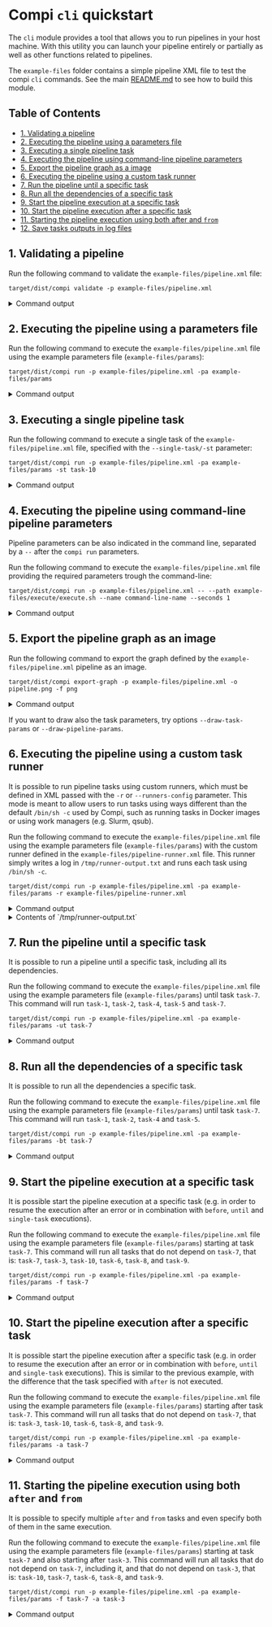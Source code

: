 # Compi `cli` quickstart
The `cli` module provides a tool that allows you to run pipelines in your host machine. With this utility you can launch your pipeline entirely or partially as well as other functions related to pipelines.

The `example-files` folder contains a simple pipeline XML file to test the compi `cli` commands. See the main [README.md](README.md) to see how to build this module.

## Table of Contents

   * [1. Validating a pipeline](#1-validating-a-pipeline)
   * [2. Executing the pipeline using a parameters file](#2-executing-the-pipeline-using-a-xml-parameters-file)
   * [3. Executing a single pipeline task](#3-executing-a-single-pipeline-task)
   * [4. Executing the pipeline using command-line pipeline parameters](#4-executing-the-pipeline-using-command-line-pipeline-parameters)
   * [5. Export the pipeline graph as a image](#5-export-the-pipeline-graph-as-a-image)
   * [6. Executing the pipeline using a custom task runner](#6-executing-the-pipeline-using-a-custom-task-runner)
   * [7. Run the pipeline until a specific task](#7-run-the-pipeline-until-a-specific-task)
   * [8. Run all the dependencies of a specific task](#8-run-all-the-dependencies-of-a-specific-task)
   * [9. Start the pipeline execution at a specific task](#9-start-the-pipeline-execution-at-a-specific-task)
   * [10. Start the pipeline execution after a specific task](#10-start-the-pipeline-execution-after-a-specific-task)
   * [11. Starting the pipeline execution using both after and <code>from</code>](#11-starting-the-pipeline-execution-using-both-after-and-from)
   * [12. Save tasks outputs in log files](#12-save-tasks-outputs-in-log-files)

## 1. Validating a pipeline
Run the following command to validate the `example-files/pipeline.xml` file:
```
target/dist/compi validate -p example-files/pipeline.xml
```
<details><summary>Command output</summary>
```
[2018-08-17 11:26:24] [INFO   ] Validating pipeline file: example-files/pipeline.xml
[2018-08-17 11:26:25] [INFO   ] Pipeline file is OK.
```
</details>

## 2. Executing the pipeline using a parameters file
Run the following command to execute the `example-files/pipeline.xml` file using the example parameters file (`example-files/params`):
```
target/dist/compi run -p example-files/pipeline.xml -pa example-files/params
```
<details><summary>Command output</summary>
```
[2018-10-09 23:13:45] [INFO] Compi running with:
[2018-10-09 23:13:46] [INFO] Pipeline file - example-files/pipeline.xml
[2018-10-09 23:13:46] [INFO] Max number of parallel tasks - 6
[2018-10-09 23:13:46] [INFO] Params file - example-files/params
[2018-10-09 23:13:46] [INFO] > Started loop task task-1
[2018-10-09 23:13:46] [INFO] >> Started loop iteration of task task-1
[2018-10-09 23:13:46] [INFO] >> Started loop iteration of task task-1
[2018-10-09 23:13:46] [INFO] >> Started loop iteration of task task-1
[2018-10-09 23:13:46] [INFO] >> Started loop iteration of task task-1
[2018-10-09 23:13:46] [INFO] > Started loop task task-10
[2018-10-09 23:13:46] [INFO] >> Started loop iteration of task task-10
[2018-10-09 23:13:47] [INFO] << Finished loop iteration of task task-1
[2018-10-09 23:13:47] [INFO] << Finished loop iteration of task task-1
[2018-10-09 23:13:49] [INFO] << Finished loop iteration of task task-1
[2018-10-09 23:13:49] [INFO] < Finished loop task task-10
[2018-10-09 23:13:49] [INFO] << Finished loop iteration of task task-10
[2018-10-09 23:13:53] [INFO] < Finished loop task task-1
[2018-10-09 23:13:53] [INFO] << Finished loop iteration of task task-1
[2018-10-09 23:13:53] [INFO] > Started task task-2
[2018-10-09 23:13:53] [INFO] > Started task task-3
[2018-10-09 23:13:55] [INFO] < Finished task task-3
[2018-10-09 23:13:55] [INFO] < Finished task task-2
[2018-10-09 23:13:55] [INFO] > Started task task-6
[2018-10-09 23:13:55] [INFO] > Started task task-4
[2018-10-09 23:13:55] [INFO] > Started task task-5
[2018-10-09 23:13:57] [INFO] < Finished task task-5
[2018-10-09 23:13:57] [INFO] < Finished task task-4
[2018-10-09 23:13:57] [INFO] > Started loop task task-7
[2018-10-09 23:13:57] [INFO] >> Started loop iteration of task task-7
[2018-10-09 23:13:58] [INFO] < Finished task task-6
[2018-10-09 23:13:59] [INFO] < Finished loop task task-7
[2018-10-09 23:13:59] [INFO] << Finished loop iteration of task task-7
[2018-10-09 23:13:59] [INFO] > Started loop task task-8
[2018-10-09 23:13:59] [INFO] >> Started loop iteration of task task-8
[2018-10-09 23:13:59] [INFO] >> Started loop iteration of task task-8
[2018-10-09 23:13:59] [INFO] >> Started loop iteration of task task-8
[2018-10-09 23:14:00] [INFO] << Finished loop iteration of task task-8
[2018-10-09 23:14:00] [INFO] << Finished loop iteration of task task-8
[2018-10-09 23:14:04] [INFO] < Finished loop task task-8
[2018-10-09 23:14:04] [INFO] << Finished loop iteration of task task-8
[2018-10-09 23:14:04] [INFO] > Started task task-9
[2018-10-09 23:14:06] [INFO] < Finished task task-9
```
</details>

## 3. Executing a single pipeline task
Run the following command to execute a single task of the `example-files/pipeline.xml` file, specified with the `--single-task/-st` parameter:
```
target/dist/compi run -p example-files/pipeline.xml -pa example-files/params -st task-10
```

<details><summary>Command output</summary>
```
[2018-10-09 23:14:40] [INFO] Compi running with:
[2018-10-09 23:14:40] [INFO] Pipeline file - example-files/pipeline.xml
[2018-10-09 23:14:40] [INFO] Max number of parallel tasks - 6
[2018-10-09 23:14:40] [INFO] Params file - example-files/params
[2018-10-09 23:14:40] [INFO] Running single task - task-10
[2018-10-09 23:14:40] [INFO] > Started loop task task-10
[2018-10-09 23:14:40] [INFO] >> Started loop iteration of task task-10
[2018-10-09 23:14:44] [INFO] < Finished loop task task-10
[2018-10-09 23:14:44] [INFO] << Finished loop iteration of task task-10
```
</details>

## 4. Executing the pipeline using command-line pipeline parameters
Pipeline parameters can be also indicated in the command line, separated by a `--` after the `compi run` parameters.

Run the following command to execute the `example-files/pipeline.xml` file providing the required parameters trough the command-line:
```
target/dist/compi run -p example-files/pipeline.xml -- --path example-files/execute/execute.sh --name command-line-name --seconds 1
```

<details><summary>Command output</summary>
```
[2018-10-09 23:14:57] [INFO] Compi running with:
[2018-10-09 23:14:57] [INFO] Pipeline file - example-files/pipeline.xml
[2018-10-09 23:14:57] [INFO] Max number of parallel tasks - 6
[2018-10-09 23:14:57] [INFO] > Started loop task task-1
[2018-10-09 23:14:57] [INFO] >> Started loop iteration of task task-1
[2018-10-09 23:14:57] [INFO] >> Started loop iteration of task task-1
[2018-10-09 23:14:57] [INFO] >> Started loop iteration of task task-1
[2018-10-09 23:14:57] [INFO] > Started loop task task-10
[2018-10-09 23:14:57] [INFO] >> Started loop iteration of task task-10
[2018-10-09 23:14:57] [INFO] >> Started loop iteration of task task-1
[2018-10-09 23:14:58] [INFO] << Finished loop iteration of task task-1
[2018-10-09 23:14:58] [INFO] << Finished loop iteration of task task-1
[2018-10-09 23:15:00] [INFO] < Finished loop task task-10
[2018-10-09 23:15:00] [INFO] << Finished loop iteration of task task-10
[2018-10-09 23:15:00] [INFO] << Finished loop iteration of task task-1
[2018-10-09 23:15:04] [INFO] < Finished loop task task-1
[2018-10-09 23:15:04] [INFO] << Finished loop iteration of task task-1
[2018-10-09 23:15:04] [INFO] > Started task task-2
[2018-10-09 23:15:04] [INFO] > Started task task-3
[2018-10-09 23:15:06] [INFO] < Finished task task-2
[2018-10-09 23:15:06] [INFO] < Finished task task-3
[2018-10-09 23:15:06] [INFO] > Started task task-5
[2018-10-09 23:15:06] [INFO] > Started task task-4
[2018-10-09 23:15:06] [INFO] > Started task task-6
[2018-10-09 23:15:07] [INFO] < Finished task task-4
[2018-10-09 23:15:08] [INFO] < Finished task task-5
[2018-10-09 23:15:08] [INFO] > Started loop task task-7
[2018-10-09 23:15:08] [INFO] >> Started loop iteration of task task-7
[2018-10-09 23:15:09] [INFO] < Finished task task-6
[2018-10-09 23:15:09] [INFO] < Finished loop task task-7
[2018-10-09 23:15:09] [INFO] << Finished loop iteration of task task-7
[2018-10-09 23:15:09] [INFO] > Started loop task task-8
[2018-10-09 23:15:09] [INFO] >> Started loop iteration of task task-8
[2018-10-09 23:15:09] [INFO] >> Started loop iteration of task task-8
[2018-10-09 23:15:09] [INFO] >> Started loop iteration of task task-8
[2018-10-09 23:15:10] [INFO] << Finished loop iteration of task task-8
[2018-10-09 23:15:10] [INFO] << Finished loop iteration of task task-8
[2018-10-09 23:15:14] [INFO] < Finished loop task task-8
[2018-10-09 23:15:14] [INFO] << Finished loop iteration of task task-8
[2018-10-09 23:15:14] [INFO] > Started task task-9
[2018-10-09 23:15:16] [INFO] < Finished task task-9
```
</details>

## 5. Export the pipeline graph as an image
Run the following command to export the graph defined by the `example-files/pipeline.xml` pipeline as an image.
```
target/dist/compi export-graph -p example-files/pipeline.xml -o pipeline.png -f png
```

<details><summary>Command output</summary>
```
[2018-08-17 11:48:33] [INFO] Pipeline file - example-files/pipeline.xml
[2018-08-17 11:48:33] [INFO] Export graph to file - pipeline.png
[2018-08-17 11:48:33] [INFO] Graph format - png
[2018-08-17 11:48:33] [INFO] Graph orientation - vertical
[2018-08-17 11:48:33] [INFO] Graph font size - 10
```
</details>

If you want to draw also the task parameters, try options `--draw-task-params` or `--draw-pipeline-params`.

## 6. Executing the pipeline using a custom task runner
It is possible to run pipeline tasks using custom runners, which must be defined in XML passed with the `-r` or `--runners-config` parameter. This mode is meant to allow users to run tasks using ways different than the default `/bin/sh -c` used by Compi, such as running tasks in Docker images or using work managers (e.g. Slurm, qsub).

Run the following command to execute the `example-files/pipeline.xml` file using the example parameters file (`example-files/params`) with the custom runner defined in the `example-files/pipeline-runner.xml` file. This runner simply writes a log in `/tmp/runner-output.txt` and runs each task using `/bin/sh -c`.
```
target/dist/compi run -p example-files/pipeline.xml -pa example-files/params -r example-files/pipeline-runner.xml
```

<details><summary>Command output</summary>
```
[2018-10-09 23:15:54] [INFO] Compi running with:
[2018-10-09 23:15:54] [INFO] Pipeline file - example-files/pipeline.xml
[2018-10-09 23:15:54] [INFO] Max number of parallel tasks - 6
[2018-10-09 23:15:54] [INFO] Params file - example-files/params
[2018-10-09 23:15:54] [INFO] Runners file - example-files/pipeline-runner.xml
[2018-10-09 23:15:54] [INFO] > Started loop task task-1
[2018-10-09 23:15:54] [INFO] >> Started loop iteration of task task-1
[2018-10-09 23:15:54] [INFO] >> Started loop iteration of task task-1
[2018-10-09 23:15:54] [INFO] >> Started loop iteration of task task-1
[2018-10-09 23:15:54] [INFO] >> Started loop iteration of task task-1
[2018-10-09 23:15:54] [INFO] > Started loop task task-10
[2018-10-09 23:15:54] [INFO] >> Started loop iteration of task task-10
[2018-10-09 23:15:55] [INFO] << Finished loop iteration of task task-1
[2018-10-09 23:15:55] [INFO] << Finished loop iteration of task task-1
[2018-10-09 23:15:57] [INFO] << Finished loop iteration of task task-1
[2018-10-09 23:15:57] [INFO] < Finished loop task task-10
[2018-10-09 23:15:57] [INFO] << Finished loop iteration of task task-10
[2018-10-09 23:16:01] [INFO] < Finished loop task task-1
[2018-10-09 23:16:01] [INFO] << Finished loop iteration of task task-1
[2018-10-09 23:16:01] [INFO] > Started task task-2
[2018-10-09 23:16:01] [INFO] > Started task task-3
[2018-10-09 23:16:03] [INFO] < Finished task task-2
[2018-10-09 23:16:03] [INFO] < Finished task task-3
[2018-10-09 23:16:03] [INFO] > Started task task-5
[2018-10-09 23:16:03] [INFO] > Started task task-4
[2018-10-09 23:16:03] [INFO] > Started task task-6
[2018-10-09 23:16:05] [INFO] < Finished task task-5
[2018-10-09 23:16:05] [INFO] < Finished task task-4
[2018-10-09 23:16:05] [INFO] > Started loop task task-7
[2018-10-09 23:16:05] [INFO] >> Started loop iteration of task task-7
[2018-10-09 23:16:06] [INFO] < Finished task task-6
[2018-10-09 23:16:07] [INFO] < Finished loop task task-7
[2018-10-09 23:16:07] [INFO] << Finished loop iteration of task task-7
[2018-10-09 23:16:07] [INFO] > Started loop task task-8
[2018-10-09 23:16:07] [INFO] >> Started loop iteration of task task-8
[2018-10-09 23:16:07] [INFO] >> Started loop iteration of task task-8
[2018-10-09 23:16:07] [INFO] >> Started loop iteration of task task-8
[2018-10-09 23:16:08] [INFO] << Finished loop iteration of task task-8
[2018-10-09 23:16:08] [INFO] << Finished loop iteration of task task-8
[2018-10-09 23:16:12] [INFO] < Finished loop task task-8
[2018-10-09 23:16:12] [INFO] << Finished loop iteration of task task-8
[2018-10-09 23:16:12] [INFO] > Started task task-9
[2018-10-09 23:16:14] [INFO] < Finished task task-9
```
</details>

<details><summary>Contents of `/tmp/runner-output.txt`</summary>
```
[task-1] code: ${path} ${name} ${nonParamSeconds}
[task-1] code: ${path} ${name} ${nonParamSeconds}
[task-1] code: ${path} ${name} ${nonParamSeconds}
[task-1] code: ${path} ${name} ${nonParamSeconds}
[task-10] code: ${path} p10 3
[task-2] code: example-files/execute/execute.sh p2 2
[task-3] code: example-files/execute/execute.sh p3 2
[task-5] code: example-files/execute/execute.sh p5 2
[task-4] code: ${path} p4 ${seconds}
[task-6] code: example-files/execute/execute.sh p6 3
[task-7] code: ${path} p7 ${seconds}
[task-8] code: ${path} p8 ${nonParamSeconds}
[task-8] code: ${path} p8 ${nonParamSeconds}
[task-8] code: ${path} p8 ${nonParamSeconds}
[task-9] code: example-files/execute/execute.sh p9 2
```
</details>

## 7. Run the pipeline until a specific task
It is possible to run a pipeline until a specific task, including all its dependencies.

Run the following command to execute the `example-files/pipeline.xml` file using the example parameters file (`example-files/params`) until task `task-7`. This command will run `task-1`, `task-2`, `task-4`, `task-5` and `task-7`.

```
target/dist/compi run -p example-files/pipeline.xml -pa example-files/params -ut task-7
```

<details><summary>Command output</summary>
```
[2018-10-09 23:17:11] [INFO] Compi running with:
[2018-10-09 23:17:11] [INFO] Pipeline file - example-files/pipeline.xml
[2018-10-09 23:17:11] [INFO] Max number of parallel tasks - 6
[2018-10-09 23:17:11] [INFO] Params file - example-files/params
[2018-10-09 23:17:11] [INFO] Running until task - task-7
[2018-10-09 23:17:11] [INFO] > Started loop task task-1
[2018-10-09 23:17:11] [INFO] >> Started loop iteration of task task-1
[2018-10-09 23:17:11] [INFO] >> Started loop iteration of task task-1
[2018-10-09 23:17:11] [INFO] >> Started loop iteration of task task-1
[2018-10-09 23:17:11] [INFO] >> Started loop iteration of task task-1
[2018-10-09 23:17:12] [INFO] << Finished loop iteration of task task-1
[2018-10-09 23:17:12] [INFO] << Finished loop iteration of task task-1
[2018-10-09 23:17:14] [INFO] << Finished loop iteration of task task-1
[2018-10-09 23:17:18] [INFO] < Finished loop task task-1
[2018-10-09 23:17:18] [INFO] << Finished loop iteration of task task-1
[2018-10-09 23:17:18] [INFO] > Started task task-2
[2018-10-09 23:17:20] [INFO] < Finished task task-2
[2018-10-09 23:17:20] [INFO] > Started task task-4
[2018-10-09 23:17:20] [INFO] > Started task task-5
[2018-10-09 23:17:22] [INFO] < Finished task task-4
[2018-10-09 23:17:22] [INFO] < Finished task task-5
[2018-10-09 23:17:22] [INFO] > Started loop task task-7
[2018-10-09 23:17:22] [INFO] >> Started loop iteration of task task-7
[2018-10-09 23:17:24] [INFO] < Finished loop task task-7
[2018-10-09 23:17:24] [INFO] << Finished loop iteration of task task-7
```
</details>

## 8. Run all the dependencies of a specific task
It is possible to run all the dependencies a specific task.

Run the following command to execute the `example-files/pipeline.xml` file using the example parameters file (`example-files/params`) until task `task-7`. This command will run `task-1`, `task-2`, `task-4` and `task-5`.
```
target/dist/compi run -p example-files/pipeline.xml -pa example-files/params -bt task-7
```

<details><summary>Command output</summary>
```
[2018-10-09 23:17:41] [INFO] Compi running with:
[2018-10-09 23:17:41] [INFO] Pipeline file - example-files/pipeline.xml
[2018-10-09 23:17:41] [INFO] Max number of parallel tasks - 6
[2018-10-09 23:17:41] [INFO] Params file - example-files/params
[2018-10-09 23:17:41] [INFO] Running tasks before task - task-7
[2018-10-09 23:17:41] [INFO] > Started loop task task-1
[2018-10-09 23:17:41] [INFO] >> Started loop iteration of task task-1
[2018-10-09 23:17:41] [INFO] >> Started loop iteration of task task-1
[2018-10-09 23:17:41] [INFO] >> Started loop iteration of task task-1
[2018-10-09 23:17:41] [INFO] >> Started loop iteration of task task-1
[2018-10-09 23:17:42] [INFO] << Finished loop iteration of task task-1
[2018-10-09 23:17:42] [INFO] << Finished loop iteration of task task-1
[2018-10-09 23:17:44] [INFO] << Finished loop iteration of task task-1
[2018-10-09 23:17:48] [INFO] < Finished loop task task-1
[2018-10-09 23:17:48] [INFO] << Finished loop iteration of task task-1
[2018-10-09 23:17:48] [INFO] > Started task task-2
[2018-10-09 23:17:50] [INFO] < Finished task task-2
[2018-10-09 23:17:50] [INFO] > Started task task-4
[2018-10-09 23:17:50] [INFO] > Started task task-5
[2018-10-09 23:17:52] [INFO] < Finished task task-4
[2018-10-09 23:17:52] [INFO] < Finished task task-5
```
</details>

## 9. Start the pipeline execution at a specific task
It is possible start the pipeline execution at a specific task (e.g. in order to resume the execution after an error or in combination with `before`, `until` and `single-task` executions).

Run the following command to execute the `example-files/pipeline.xml` file using the example parameters file (`example-files/params`) starting at task `task-7`. This command will run all tasks that do not depend on `task-7`, that is: `task-7`, `task-3`, `task-10`, `task-6`, `task-8`, and `task-9`.
```
target/dist/compi run -p example-files/pipeline.xml -pa example-files/params -f task-7
```

<details><summary>Command output</summary>
```
[2018-10-09 23:18:15] [INFO] Compi running with:
[2018-10-09 23:18:15] [INFO] Pipeline file - example-files/pipeline.xml
[2018-10-09 23:18:15] [INFO] Max number of parallel tasks - 6
[2018-10-09 23:18:15] [INFO] Params file - example-files/params
[2018-10-09 23:18:15] [INFO] Running from task(s) - task-7
[2018-10-09 23:18:15] [INFO] > Started loop task task-10
[2018-10-09 23:18:15] [INFO] > Started task task-3
[2018-10-09 23:18:15] [INFO] >> Started loop iteration of task task-10
[2018-10-09 23:18:15] [INFO] > Started loop task task-7
[2018-10-09 23:18:15] [INFO] >> Started loop iteration of task task-7
[2018-10-09 23:18:17] [INFO] < Finished task task-3
[2018-10-09 23:18:17] [INFO] > Started task task-6
[2018-10-09 23:18:17] [INFO] < Finished loop task task-7
[2018-10-09 23:18:17] [INFO] << Finished loop iteration of task task-7
[2018-10-09 23:18:18] [INFO] < Finished loop task task-10
[2018-10-09 23:18:18] [INFO] << Finished loop iteration of task task-10
[2018-10-09 23:18:20] [INFO] < Finished task task-6
[2018-10-09 23:18:20] [INFO] > Started loop task task-8
[2018-10-09 23:18:20] [INFO] >> Started loop iteration of task task-8
[2018-10-09 23:18:20] [INFO] >> Started loop iteration of task task-8
[2018-10-09 23:18:20] [INFO] >> Started loop iteration of task task-8
[2018-10-09 23:18:21] [INFO] << Finished loop iteration of task task-8
[2018-10-09 23:18:21] [INFO] << Finished loop iteration of task task-8
[2018-10-09 23:18:25] [INFO] < Finished loop task task-8
[2018-10-09 23:18:25] [INFO] << Finished loop iteration of task task-8
[2018-10-09 23:18:25] [INFO] > Started task task-9
[2018-10-09 23:18:27] [INFO] < Finished task task-9
```
</details>

## 10. Start the pipeline execution after a specific task
It is possible start the pipeline execution after a specific task (e.g. in order to resume the execution after an error or in combination with `before`, `until` and `single-task` executions). This is similar to the previous example, with the difference that the task specified with `after` is not executed.

Run the following command to execute the `example-files/pipeline.xml` file using the example parameters file (`example-files/params`) starting after task `task-7`. This command will run all tasks that do not depend on `task-7`, that is: `task-3`, `task-10`, `task-6`, `task-8`, and `task-9`.
```
target/dist/compi run -p example-files/pipeline.xml -pa example-files/params -a task-7
```

<details><summary>Command output</summary>
```
[2018-10-09 23:18:54] [INFO] Compi running with:
[2018-10-09 23:18:54] [INFO] Pipeline file - example-files/pipeline.xml
[2018-10-09 23:18:54] [INFO] Max number of parallel tasks - 6
[2018-10-09 23:18:54] [INFO] Params file - example-files/params
[2018-10-09 23:18:54] [INFO] Running after task(s) - task-7
[2018-10-09 23:18:54] [INFO] > Started loop task task-10
[2018-10-09 23:18:54] [INFO] >> Started loop iteration of task task-10
[2018-10-09 23:18:54] [INFO] > Started task task-3
[2018-10-09 23:18:56] [INFO] < Finished task task-3
[2018-10-09 23:18:56] [INFO] > Started task task-6
[2018-10-09 23:18:57] [INFO] < Finished loop task task-10
[2018-10-09 23:18:57] [INFO] << Finished loop iteration of task task-10
[2018-10-09 23:18:59] [INFO] < Finished task task-6
[2018-10-09 23:18:59] [INFO] > Started loop task task-8
[2018-10-09 23:18:59] [INFO] >> Started loop iteration of task task-8
[2018-10-09 23:18:59] [INFO] >> Started loop iteration of task task-8
[2018-10-09 23:18:59] [INFO] >> Started loop iteration of task task-8
[2018-10-09 23:19:00] [INFO] << Finished loop iteration of task task-8
[2018-10-09 23:19:00] [INFO] << Finished loop iteration of task task-8
[2018-10-09 23:19:04] [INFO] < Finished loop task task-8
[2018-10-09 23:19:04] [INFO] << Finished loop iteration of task task-8
[2018-10-09 23:19:04] [INFO] > Started task task-9
[2018-10-09 23:19:06] [INFO] < Finished task task-9
```
</details>

## 11. Starting the pipeline execution using both `after` and `from`
It is possible to specify multiple `after` and `from` tasks and even specify both of them in the same execution.

Run the following command to execute the `example-files/pipeline.xml` file using the example parameters file (`example-files/params`) starting at task `task-7` and also starting after `task-3`. This command will run all tasks that do not depend on `task-7`, including it, and that do not depend on `task-3`, that is: `task-10`, `task-7`, `task-6`, `task-8`, and `task-9`.
```
target/dist/compi run -p example-files/pipeline.xml -pa example-files/params -f task-7 -a task-3
```

<details><summary>Command output</summary>
```
[2018-10-09 23:19:26] [INFO] Compi running with:
[2018-10-09 23:19:26] [INFO] Pipeline file - example-files/pipeline.xml
[2018-10-09 23:19:26] [INFO] Max number of parallel tasks - 6
[2018-10-09 23:19:26] [INFO] Params file - example-files/params
[2018-10-09 23:19:26] [INFO] Running from task(s) - task-7
[2018-10-09 23:19:26] [INFO] Running after task(s) - task-3
[2018-10-09 23:19:27] [INFO] > Started task task-6
[2018-10-09 23:19:27] [INFO] > Started loop task task-10
[2018-10-09 23:19:27] [INFO] >> Started loop iteration of task task-10
[2018-10-09 23:19:27] [INFO] > Started loop task task-7
[2018-10-09 23:19:27] [INFO] >> Started loop iteration of task task-7
[2018-10-09 23:19:29] [INFO] < Finished loop task task-7
[2018-10-09 23:19:29] [INFO] << Finished loop iteration of task task-7
[2018-10-09 23:19:30] [INFO] < Finished task task-6
[2018-10-09 23:19:30] [INFO] < Finished loop task task-10
[2018-10-09 23:19:30] [INFO] << Finished loop iteration of task task-10
[2018-10-09 23:19:30] [INFO] > Started loop task task-8
[2018-10-09 23:19:30] [INFO] >> Started loop iteration of task task-8
[2018-10-09 23:19:30] [INFO] >> Started loop iteration of task task-8
[2018-10-09 23:19:30] [INFO] >> Started loop iteration of task task-8
[2018-10-09 23:19:31] [INFO] << Finished loop iteration of task task-8
[2018-10-09 23:19:31] [INFO] << Finished loop iteration of task task-8
[2018-10-09 23:19:35] [INFO] < Finished loop task task-8
[2018-10-09 23:19:35] [INFO] << Finished loop iteration of task task-8
[2018-10-09 23:19:35] [INFO] > Started task task-9
[2018-10-09 23:19:37] [INFO] < Finished task task-9
```

## 12. Save tasks outputs in log files
By default, the standard and error outputs of each task executions are not saved. It is possible to save these outputs in log files by using the option `--logs/-l </path/to/logs/directory>`. Since this option tells compi to create logs for all tasks, it is possible to select specific tasks to log with `--log-only-task` or `--no-log-task`.

Run the following command to execute the `example-files/pipeline.xml` file using the example parameters file (`example-files/params`) generating logs in `/tmp`.

```
target/dist/compi run -p example-files/pipeline.xml -pa example-files/params -l tmp
```

<details><summary>Command output</summary>
```
[2018-10-09 23:24:25] [INFO] Compi running with:
[2018-10-09 23:24:25] [INFO] Pipeline file - example-files/pipeline.xml
[2018-10-09 23:24:25] [INFO] Max number of parallel tasks - 6
[2018-10-09 23:24:25] [INFO] Params file - example-files/params
[2018-10-09 23:24:25] [INFO] Logging task's output to dir - /tmp
[2018-10-09 23:24:25] [INFO] > Started loop task task-1
[2018-10-09 23:24:25] [INFO] >> Started loop iteration of task task-1
[2018-10-09 23:24:25] [INFO] >> Started loop iteration of task task-1
[2018-10-09 23:24:25] [INFO] >> Started loop iteration of task task-1
[2018-10-09 23:24:25] [INFO] >> Started loop iteration of task task-1
[2018-10-09 23:24:25] [INFO] > Started loop task task-10
[2018-10-09 23:24:25] [INFO] >> Started loop iteration of task task-10
[2018-10-09 23:24:26] [INFO] << Finished loop iteration of task task-1
[2018-10-09 23:24:26] [INFO] << Finished loop iteration of task task-1
[2018-10-09 23:24:28] [INFO] < Finished loop task task-10
[2018-10-09 23:24:28] [INFO] << Finished loop iteration of task task-10
[2018-10-09 23:24:28] [INFO] << Finished loop iteration of task task-1
[2018-10-09 23:24:32] [INFO] < Finished loop task task-1
[2018-10-09 23:24:32] [INFO] << Finished loop iteration of task task-1
[2018-10-09 23:24:32] [INFO] > Started task task-2
[2018-10-09 23:24:32] [INFO] > Started task task-3
[2018-10-09 23:24:34] [INFO] < Finished task task-2
[2018-10-09 23:24:34] [INFO] < Finished task task-3
[2018-10-09 23:24:34] [INFO] > Started task task-5
[2018-10-09 23:24:34] [INFO] > Started task task-4
[2018-10-09 23:24:34] [INFO] > Started task task-6
[2018-10-09 23:24:36] [INFO] < Finished task task-5
[2018-10-09 23:24:36] [INFO] < Finished task task-4
[2018-10-09 23:24:36] [INFO] > Started loop task task-7
[2018-10-09 23:24:36] [INFO] >> Started loop iteration of task task-7
[2018-10-09 23:24:37] [INFO] < Finished task task-6
[2018-10-09 23:24:38] [INFO] < Finished loop task task-7
[2018-10-09 23:24:38] [INFO] << Finished loop iteration of task task-7
[2018-10-09 23:24:38] [INFO] > Started loop task task-8
[2018-10-09 23:24:38] [INFO] >> Started loop iteration of task task-8
[2018-10-09 23:24:38] [INFO] >> Started loop iteration of task task-8
[2018-10-09 23:24:38] [INFO] >> Started loop iteration of task task-8
[2018-10-09 23:24:39] [INFO] << Finished loop iteration of task task-8
[2018-10-09 23:24:39] [INFO] << Finished loop iteration of task task-8
[2018-10-09 23:24:43] [INFO] < Finished loop task task-8
[2018-10-09 23:24:43] [INFO] << Finished loop iteration of task task-8
[2018-10-09 23:24:43] [INFO] > Started task task-9
[2018-10-09 23:24:45] [INFO] < Finished task task-9
```
